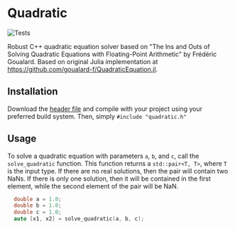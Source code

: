 # Quadratic

![Tests](https://github.com/archermarx/quadratic/.github/workflows/test.yml/badge.svg)

Robust C++ quadratic equation solver based on "The Ins and Outs of Solving Quadratic Equations with Floating-Point Arithmetic" by Frédéric Goualard.
Based on original Julia implementation at https://github.com/goualard-f/QuadraticEquation.jl.

## Installation

Download the [header file](https://github.com/archermarx/quadratic/include/header.h) and compile with your project using your preferred build system. Then, simply `#include "quadratic.h"`

## Usage

To solve a quadratic equation with parameters `a`, `b`, and `c`, call the `solve_quadratic` function. This function returns a ```std::pair<T, T>```, where `T` is the input type.
If there are no real solutions, then the pair will contain two NaNs. If there is only one solution, then it will be contained in the first element, while the second element of the pair will be NaN.

```cpp
  double a = 1.0;
  double b = 1.0;
  double c = 1.0;
  auto [x1, x2] = solve_quadratic(a, b, c);
```

